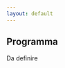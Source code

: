 ```yaml
---
layout: default
---
```

## Programma

Da definire
<!-- Programma di massima, potrà essere modificato durante il corso.
* Richiami di statistica bayesiana e apprendimento bayesiano <!--`10 ore`
* Modelli grafici e reti bayesiane <!--`10 ore`
* Supervised learning <!--`30 ore`
	* Regressione (lineare e non) e regolarizzazione
	* Feature selection, cenni
	* Classificazione lineare: LDA di Fisher, perceptron
	* Naive bayes
	* Modelli generativi per la classificazione
	* Modelli discriminativi per la classificazione, regressione logistica
	* Support vector machines, kernel
	* Reti neurali “tradizionali”
	* Modelli non parametrici: knn e Parzen windows
	* Ensemble models: bagging, boosting, alberi di decisione e random forests
* Unsupervised learning <!--`20 ore`
	* Clustering: k-means, mixture models, processi di Dirichlet (cenni), spectral clustering
	* Algoritmo di expectation maximization
	* Dimensionality reduction: Principal component analysis, Probabilistic principal component analysis, Factor analysis<!--, Manifold
	* Modelli temporali: Hidden Markov models
* Testo, pair matrices e recommenders <!--`10 ore`
	* Latent semantic analysis, Non negative matrix factorization
	* Modelli di testo (coppie): Probabilistic latent semantic analysis, Latent Dirichlet allocation, topic models
* Metodi montecarlo per l'inferenza approssimata (cenni)
* Deep learning (cenni) <!--`10 ore`-->

